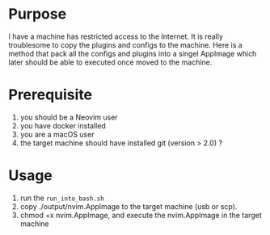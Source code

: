 

# Purpose

I have a machine has restricted access to the Internet. It is really troublesome to copy the plugins and configs to the machine. Here is a method that pack all the configs and plugins into a singel AppImage which later should be able to executed once moved to the machine.

# Prerequisite

1. you should be a Neovim user
2. you have docker installed 
3. you are a macOS user
4. the target machine should have installed git (version > 2.0) ?

# Usage

1. run the `run_into_bash.sh`
2. copy ./output/nvim.AppImage to the target machine (usb or scp).
3. chmod +x nvim.AppImage, and execute the nvim.AppImage in the target machine





